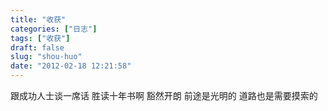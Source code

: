 ```yaml
---
title: "收获"
categories: ["日志"]
tags: ["收获"]
draft: false
slug: "shou-huo"
date: "2012-02-18 12:21:58"
---
```


跟成功人士谈一席话
胜读十年书啊
豁然开朗
前途是光明的
道路也是需要摸索的

